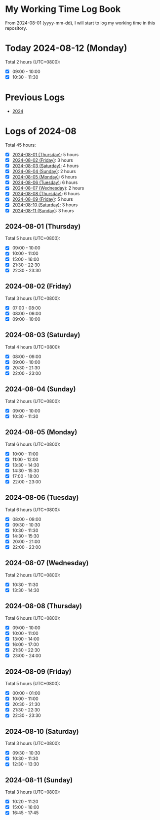 # My Working Time Log Book

From 2024-08-01 (yyyy-mm-dd), I will start to log my working time in this repository.

# Today 2024-08-12 (Monday)

Total 2 hours (UTC+0800):
- [x] 09:00 - 10:00
- [x] 10:30 - 11:30

# Previous Logs

- [2024](./2024/2024.md)

# Logs of 2024-08

Total 45 hours:
- [x] [2024-08-01 (Thursday)](#2024-08-01-thursday): 5 hours
- [x] [2024-08-02 (Friday)](#2024-08-02-friday): 3 hours
- [x] [2024-08-03 (Saturday)](#2024-08-03-saturday): 4 hours
- [x] [2024-08-04 (Sunday)](#2024-08-04-sunday): 2 hours
- [x] [2024-08-05 (Monday)](#2024-08-05-monday): 6 hours
- [x] [2024-08-06 (Tuesday)](#2024-08-06-tuesday): 6 hours
- [x] [2024-08-07 (Wednesday)](#2024-08-07-wednesday): 2 hours
- [x] [2024-08-08 (Thursday)](#2024-08-08-thursday): 6 hours
- [x] [2024-08-09 (Friday)](#2024-08-09-friday): 5 hours
- [x] [2024-08-10 (Saturday)](#2024-08-10-saturday): 3 hours
- [x] [2024-08-11 (Sunday)](#2024-08-11-sunday): 3 hours

## 2024-08-01 (Thursday)

Total 5 hours (UTC+0800):
- [x] 09:00 - 10:00
- [x] 10:00 - 11:00
- [x] 15:00 - 16:00
- [x] 21:30 - 22:30
- [x] 22:30 - 23:30

## 2024-08-02 (Friday)

Total 3 hours (UTC+0800):
- [x] 07:00 - 08:00
- [x] 08:00 - 09:00
- [x] 09:00 - 10:00

## 2024-08-03 (Saturday)

Total 4 hours (UTC+0800):
- [x] 08:00 - 09:00
- [x] 09:00 - 10:00
- [x] 20:30 - 21:30
- [x] 22:00 - 23:00

## 2024-08-04 (Sunday)

Total 2 hours (UTC+0800):
- [x] 09:00 - 10:00
- [x] 10:30 - 11:30

## 2024-08-05 (Monday)

Total 6 hours (UTC+0800):
- [x] 10:00 - 11:00
- [x] 11:00 - 12:00
- [x] 13:30 - 14:30
- [x] 14:30 - 15:30
- [x] 17:00 - 18:00
- [x] 22:00 - 23:00

## 2024-08-06 (Tuesday)

Total 6 hours (UTC+0800):
- [x] 08:00 - 09:00
- [x] 09:30 - 10:30
- [x] 10:30 - 11:30
- [x] 14:30 - 15:30
- [x] 20:00 - 21:00
- [x] 22:00 - 23:00

## 2024-08-07 (Wednesday)

Total 2 hours (UTC+0800):
- [x] 10:30 - 11:30
- [x] 13:30 - 14:30

## 2024-08-08 (Thursday)

Total 6 hours (UTC+0800):
- [x] 09:00 - 10:00
- [x] 10:00 - 11:00
- [x] 13:00 - 14:00
- [x] 16:00 - 17:00
- [x] 21:30 - 22:30
- [x] 23:00 - 24:00

## 2024-08-09 (Friday)

Total 5 hours (UTC+0800):
- [x] 00:00 - 01:00
- [x] 10:00 - 11:00
- [x] 20:30 - 21:30
- [x] 21:30 - 22:30
- [x] 22:30 - 23:30

## 2024-08-10 (Saturday)

Total 3 hours (UTC+0800):
- [x] 09:30 - 10:30
- [x] 10:30 - 11:30
- [x] 12:30 - 13:30

## 2024-08-11 (Sunday)

Total 3 hours (UTC+0800):
- [x] 10:20 - 11:20
- [x] 15:00 - 16:00
- [x] 16:45 - 17:45
